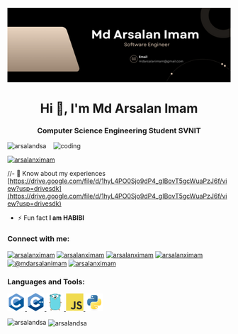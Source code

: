 ![logo](https://github.com/Arsalandsa/Md-Arsalan-Imam/blob/main/Md%20Arsalan%20Imam.png)
<h1 align="center">Hi 👋, I'm Md Arsalan Imam</h1>
<h3 align="center">Computer Science Engineering Student SVNIT</h3>
<img align="right" alt="coding" width="400" src="https://user-images.githubusercontent.com/55389276/140866485-8fb1c876-9a8f-4d6a-98dc-08c4981eaf70.gif">

<p align="left"> <img src="https://komarev.com/ghpvc/?username=arsalandsa&label=Profile%20views&color=0e75b6&style=flat" alt="arsalandsa" /> </p>

<p align="left"> <a href="https://twitter.com/arsalanximam" target="blank"><img src="https://img.shields.io/twitter/follow/arsalanximam?logo=twitter&style=for-the-badge" alt="arsalanximam" /></a> </p>

//- 📄 Know about my experiences [https://drive.google.com/file/d/1hyL4PO0Sjo9dP4_gIBovT5gcWuaPzJ6f/view?usp=drivesdk](https://drive.google.com/file/d/1hyL4PO0Sjo9dP4_gIBovT5gcWuaPzJ6f/view?usp=drivesdk)

- ⚡ Fun fact **I am HABIBI**

<h3 align="left">Connect with me:</h3>
<p align="left">
<a href="https://twitter.com/arsalanximam" target="blank"><img align="center" src="https://raw.githubusercontent.com/rahuldkjain/github-profile-readme-generator/master/src/images/icons/Social/twitter.svg" alt="arsalanximam" height="30" width="40" /></a>
<a href="https://linkedin.com/in/arsalanimam" target="blank"><img align="center" src="https://raw.githubusercontent.com/rahuldkjain/github-profile-readme-generator/master/src/images/icons/Social/linked-in-alt.svg" alt="arsalanximam" height="30" width="40" /></a>
<a href="https://instagram.com/arsalanximam" target="blank"><img align="center" src="https://raw.githubusercontent.com/rahuldkjain/github-profile-readme-generator/master/src/images/icons/Social/instagram.svg" alt="arsalanximam" height="30" width="40" /></a>
<a href="https://www.codechef.com/users/arsalanximam" target="blank"><img align="center" src="https://cdn.jsdelivr.net/npm/simple-icons@3.1.0/icons/codechef.svg" alt="arsalanximam" height="30" width="40" /></a>
<a href="https://www.hackerrank.com/@mdarsalanimam" target="blank"><img align="center" src="https://raw.githubusercontent.com/rahuldkjain/github-profile-readme-generator/master/src/images/icons/Social/hackerrank.svg" alt="@mdarsalanimam" height="30" width="40" /></a>
<a href="https://codeforces.com/profile/arsalanximam" target="blank"><img align="center" src="https://raw.githubusercontent.com/rahuldkjain/github-profile-readme-generator/master/src/images/icons/Social/codeforces.svg" alt="arsalanximam" height="30" width="40" /></a>
</p>

<h3 align="left">Languages and Tools:</h3>
<p align="left"> <a href="https://www.cprogramming.com/" target="_blank" rel="noreferrer"> <img src="https://raw.githubusercontent.com/devicons/devicon/master/icons/c/c-original.svg" alt="c" width="40" height="40"/> </a> <a href="https://www.w3schools.com/cpp/" target="_blank" rel="noreferrer"> <img src="https://raw.githubusercontent.com/devicons/devicon/master/icons/cplusplus/cplusplus-original.svg" alt="cplusplus" width="40" height="40"/> </a> <a href="https://golang.org" target="_blank" rel="noreferrer"> <img src="https://raw.githubusercontent.com/devicons/devicon/master/icons/go/go-original.svg" alt="go" width="40" height="40"/> </a> <a href="https://developer.mozilla.org/en-US/docs/Web/JavaScript" target="_blank" rel="noreferrer"> <img src="https://raw.githubusercontent.com/devicons/devicon/master/icons/javascript/javascript-original.svg" alt="javascript" width="40" height="40"/> </a> <a href="https://www.python.org" target="_blank" rel="noreferrer"> <img src="https://raw.githubusercontent.com/devicons/devicon/master/icons/python/python-original.svg" alt="python" width="40" height="40"/> </a> </p>

<p><img align="left" src="https://github-readme-stats.vercel.app/api/top-langs?username=arsalandsa&show_icons=true&locale=en&layout=compact" alt="arsalandsa" /></p>

<p>&nbsp;<img align="center" src="https://github-readme-stats.vercel.app/api?username=arsalandsa&show_icons=true&locale=en" alt="arsalandsa" /></p>
